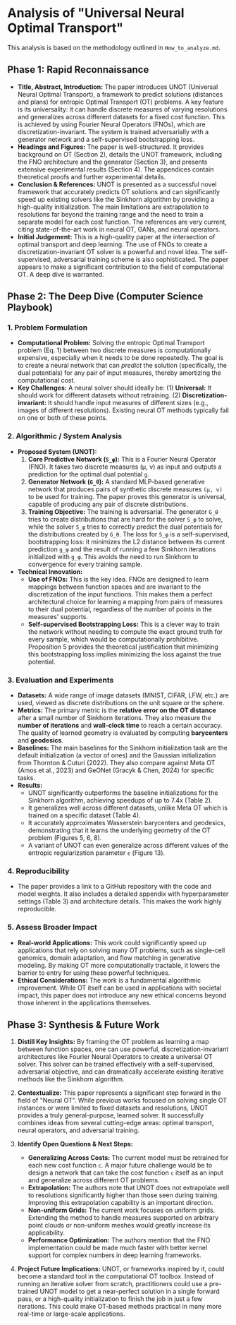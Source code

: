 # Analysis of "Universal Neural Optimal Transport"

This analysis is based on the methodology outlined in `How_to_analyze.md`.

## Phase 1: Rapid Reconnaissance

*   **Title, Abstract, Introduction:** The paper introduces UNOT (Universal Neural Optimal Transport), a framework to predict solutions (distances and plans) for entropic Optimal Transport (OT) problems. A key feature is its universality: it can handle discrete measures of varying resolutions and generalizes across different datasets for a fixed cost function. This is achieved by using Fourier Neural Operators (FNOs), which are discretization-invariant. The system is trained adversarially with a generator network and a self-supervised bootstrapping loss.
*   **Headings and Figures:** The paper is well-structured. It provides background on OT (Section 2), details the UNOT framework, including the FNO architecture and the generator (Section 3), and presents extensive experimental results (Section 4). The appendices contain theoretical proofs and further experimental details.
*   **Conclusion & References:** UNOT is presented as a successful novel framework that accurately predicts OT solutions and can significantly speed up existing solvers like the Sinkhorn algorithm by providing a high-quality initialization. The main limitations are extrapolation to resolutions far beyond the training range and the need to train a separate model for each cost function. The references are very current, citing state-of-the-art work in neural OT, GANs, and neural operators.
*   **Initial Judgement:** This is a high-quality paper at the intersection of optimal transport and deep learning. The use of FNOs to create a discretization-invariant OT solver is a powerful and novel idea. The self-supervised, adversarial training scheme is also sophisticated. The paper appears to make a significant contribution to the field of computational OT. A deep dive is warranted.

## Phase 2: The Deep Dive (Computer Science Playbook)

### 1. Problem Formulation
*   **Computational Problem:** Solving the entropic Optimal Transport problem (Eq. 1) between two discrete measures is computationally expensive, especially when it needs to be done repeatedly. The goal is to create a neural network that can *predict* the solution (specifically, the dual potentials) for any pair of input measures, thereby amortizing the computational cost.
*   **Key Challenges:** A neural solver should ideally be: (1) **Universal:** It should work for different datasets without retraining. (2) **Discretization-invariant:** It should handle input measures of different sizes (e.g., images of different resolutions). Existing neural OT methods typically fail on one or both of these points.

### 2. Algorithmic / System Analysis
*   **Proposed System (UNOT):**
    1.  **Core Predictive Network (`S_φ`):** This is a Fourier Neural Operator (FNO). It takes two discrete measures (µ, ν) as input and outputs a prediction for the optimal dual potential `g`.
    2.  **Generator Network (`G_θ`):** A standard MLP-based generative network that produces pairs of synthetic discrete measures `(µ, ν)` to be used for training. The paper proves this generator is universal, capable of producing any pair of discrete distributions.
    3.  **Training Objective:** The training is adversarial. The generator `G_θ` tries to create distributions that are hard for the solver `S_φ` to solve, while the solver `S_φ` tries to correctly predict the dual potentials for the distributions created by `G_θ`. The loss for `S_φ` is a self-supervised, bootstrapping loss: it minimizes the L2 distance between its current prediction `g_φ` and the result of running a few Sinkhorn iterations initialized with `g_φ`. This avoids the need to run Sinkhorn to convergence for every training sample.
*   **Technical Innovation:**
    *   **Use of FNOs:** This is the key idea. FNOs are designed to learn mappings between function spaces and are invariant to the discretization of the input functions. This makes them a perfect architectural choice for learning a mapping from pairs of measures to their dual potential, regardless of the number of points in the measures' supports.
    *   **Self-supervised Bootstrapping Loss:** This is a clever way to train the network without needing to compute the exact ground truth for every sample, which would be computationally prohibitive. Proposition 5 provides the theoretical justification that minimizing this bootstrapping loss implies minimizing the loss against the true potential.

### 3. Evaluation and Experiments
*   **Datasets:** A wide range of image datasets (MNIST, CIFAR, LFW, etc.) are used, viewed as discrete distributions on the unit square or the sphere.
*   **Metrics:** The primary metric is the **relative error on the OT distance** after a small number of Sinkhorn iterations. They also measure the **number of iterations** and **wall-clock time** to reach a certain accuracy. The quality of learned geometry is evaluated by computing **barycenters** and **geodesics**.
*   **Baselines:** The main baselines for the Sinkhorn initialization task are the default initialization (a vector of ones) and the Gaussian initialization from Thornton & Cuturi (2022). They also compare against Meta OT (Amos et al., 2023) and GeONet (Gracyk & Chen, 2024) for specific tasks.
*   **Results:**
    *   UNOT significantly outperforms the baseline initializations for the Sinkhorn algorithm, achieving speedups of up to 7.4x (Table 2).
    *   It generalizes well across different datasets, unlike Meta OT which is trained on a specific dataset (Table 4).
    *   It accurately approximates Wasserstein barycenters and geodesics, demonstrating that it learns the underlying geometry of the OT problem (Figures 5, 6, 8).
    *   A variant of UNOT can even generalize across different values of the entropic regularization parameter `ϵ` (Figure 13).

### 4. Reproducibility
*   The paper provides a link to a GitHub repository with the code and model weights. It also includes a detailed appendix with hyperparameter settings (Table 3) and architecture details. This makes the work highly reproducible.

### 5. Assess Broader Impact
*   **Real-world Applications:** This work could significantly speed up applications that rely on solving many OT problems, such as single-cell genomics, domain adaptation, and flow matching in generative modeling. By making OT more computationally tractable, it lowers the barrier to entry for using these powerful techniques.
*   **Ethical Considerations:** The work is a fundamental algorithmic improvement. While OT itself can be used in applications with societal impact, this paper does not introduce any new ethical concerns beyond those inherent in the applications themselves.

## Phase 3: Synthesis & Future Work

1.  **Distill Key Insights:** By framing the OT problem as learning a map between function spaces, one can use powerful, discretization-invariant architectures like Fourier Neural Operators to create a universal OT solver. This solver can be trained effectively with a self-supervised, adversarial objective, and can dramatically accelerate existing iterative methods like the Sinkhorn algorithm.

2.  **Contextualize:** This paper represents a significant step forward in the field of "Neural OT". While previous works focused on solving single OT instances or were limited to fixed datasets and resolutions, UNOT provides a truly general-purpose, learned solver. It successfully combines ideas from several cutting-edge areas: optimal transport, neural operators, and adversarial training.

3.  **Identify Open Questions & Next Steps:**
    *   **Generalizing Across Costs:** The current model must be retrained for each new cost function `c`. A major future challenge would be to design a network that can take the cost function `c` itself as an input and generalize across different OT problems.
    *   **Extrapolation:** The authors note that UNOT does not extrapolate well to resolutions significantly higher than those seen during training. Improving this extrapolation capability is an important direction.
    *   **Non-uniform Grids:** The current work focuses on uniform grids. Extending the method to handle measures supported on arbitrary point clouds or non-uniform meshes would greatly increase its applicability.
    *   **Performance Optimization:** The authors mention that the FNO implementation could be made much faster with better kernel support for complex numbers in deep learning frameworks.

4.  **Project Future Implications:** UNOT, or frameworks inspired by it, could become a standard tool in the computational OT toolbox. Instead of running an iterative solver from scratch, practitioners could use a pre-trained UNOT model to get a near-perfect solution in a single forward pass, or a high-quality initialization to finish the job in just a few iterations. This could make OT-based methods practical in many more real-time or large-scale applications.
